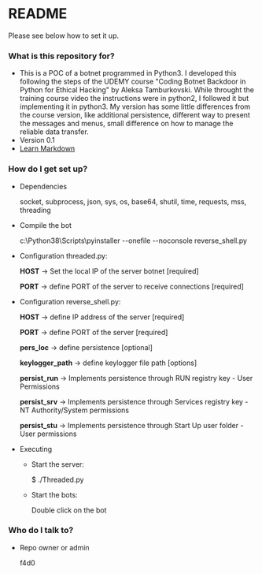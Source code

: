 # README #

Please see below how to set it up.

### What is this repository for? ###

* This is a POC of a botnet programmed in Python3. I developed this following the steps of the UDEMY course "Coding Botnet Backdoor in Python for Ethical Hacking" by Aleksa Tamburkovski. While throught the training course video the instructions were in python2, I followed it but implementing it in python3. My version has some little differences from the course version, like additional persistence, different way to present the messages and menus, small difference on how to manage the reliable data transfer.
* Version 0.1
* [Learn Markdown](https://www.udemy.com/course/coding-botnet-backdoor-in-python-for-ethical-hacking/)

### How do I get set up? ###

* Dependencies

    socket, subprocess, json, sys, os, base64, shutil, time, requests, mss, threading

* Compile the bot

    c:\Python38\Scripts\pyinstaller --onefile --noconsole reverse_shell.py

* Configuration threaded.py:

    **HOST** -> Set the local IP of the server botnet [required]

    **PORT** -> define PORT of the server to receive connections [required]

* Configuration reverse_shell.py:

    **HOST** -> define IP address of the server [required]

    **PORT** -> define PORT of the server [required]

    **pers_loc** -> define persistence [optional]

    **keylogger_path** -> define keylogger file path [options]

    **persist_run** -> Implements persistence through RUN registry key - User Permissions

    **persist_srv** -> Implements persistence through Services registry key - NT Authority/System permissions

    **persist_stu** -> Implements persistence through Start Up user folder - User permissions

* Executing

  * Start the server:

    $ ./Threaded.py

  * Start the bots:

    Double click on the bot

### Who do I talk to? ###

* Repo owner or admin

  f4d0
